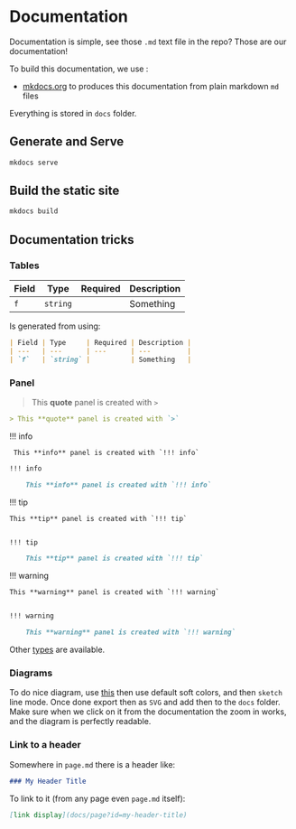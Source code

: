# Documentation

Documentation is simple, see those `.md` text file in the repo? Those are our documentation!

To build this documentation, we use :

* [mkdocs.org](https://www.mkdocs.org) to produces this documentation from plain markdown `md` files

Everything is stored in `docs` folder.

## Generate and Serve

```bash
mkdocs serve
```

## Build the static site

```bash
mkdocs build
```

## Documentation tricks

### Tables

| Field | Type     | Required | Description |
| ---   | ---      | ---      | ---         |
| `f`   | `string` |          | Something   |

Is generated from using:

```md
| Field | Type     | Required | Description |
| ---   | ---      | ---      | ---         |
| `f`   | `string` |          | Something   |
```

### Panel

> This **quote** panel is created with `>`

```md
> This **quote** panel is created with `>`
```

!!! info

     This **info** panel is created with `!!! info`

```md
!!! info

    This **info** panel is created with `!!! info`
```

!!! tip

    This **tip** panel is created with `!!! tip`

```md

!!! tip

    This **tip** panel is created with `!!! tip`
```

!!! warning

    This **warning** panel is created with `!!! warning`

```md

!!! warning

    This **warning** panel is created with `!!! warning`
```

Other [types](https://squidfunk.github.io/mkdocs-material/reference/admonitions/#supported-types) are available.

### Diagrams

To do nice diagram, use [this](https://app.diagrams.net/) then use default soft colors, and then `sketch` line mode.
Once done export then as `SVG` and add then to the `docs` folder. Make sure when we click on it from the documentation
the zoom in works, and the diagram is perfectly readable.

### Link to a header

Somewhere in `page.md` there is a header like:

```md
### My Header Title
```

To link to it (from any page even `page.md` itself):

```md
[link display](docs/page?id=my-header-title)
```

